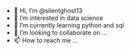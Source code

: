- 👋 Hi, I’m @silentghost13
- 👀 I’m interested in data science
- 🌱 I’m currently learning python and sql
- 💞️ I’m looking to collaborate on ...
- 📫 How to reach me ...

<!---
silentghost13/silentghost13 is a ✨ special ✨ repository because its `README.md` (this file) appears on your GitHub profile.
You can click the Preview link to take a look at your changes.
--->
